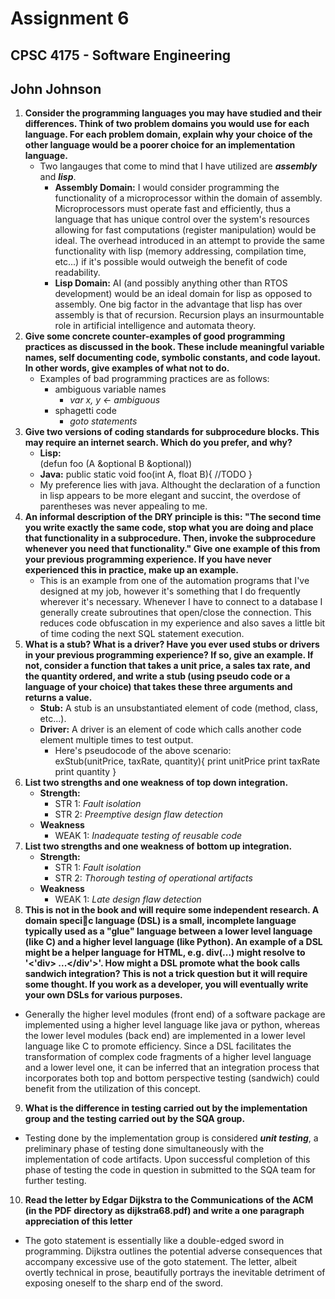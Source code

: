# Assignment 6
## CPSC 4175 - Software Engineering
## John Johnson

1. __Consider the programming languages you may have studied and their differences. Think of two problem domains you would use for each language. For each problem domain, explain why your choice of the other language would be a poorer choice for an implementation language.__
    - Two langauges that come to mind that I have utilized are ___assembly___ and ___lisp___.
      - __Assembly Domain:__ I would consider programming the functionality of a microprocessor within the domain of assembly. Microprocessors must operate fast and efficiently, thus a language that has unique control over the system's resources allowing for fast computations (register manipulation) would be ideal. The overhead introduced in an attempt to provide the same functionality with lisp (memory addressing, compilation time, etc...) if it's possible would outweigh the benefit of code readability.
      - __Lisp Domain:__ AI (and possibly anything other than RTOS development) would be an ideal domain for lisp as opposed to assembly. One big factor in the advantage that lisp has over assembly is that of recursion. Recursion plays an insurmountable role in artificial intelligence and automata theory.
2. __Give some concrete counter-examples of good programming practices as discussed in the book. These include meaningful variable names, self documenting code, symbolic constants, and code layout. In other words, give examples of what not to do.__
    - Examples of bad programming practices are as follows:
      - ambiguous variable names
        - _var x, y <- ambiguous_
      - sphagetti code
        - _goto statements_
3. __Give two versions of coding standards for subprocedure blocks. This may require an internet search. Which do you prefer, and why?__
    - __Lisp:__  
            (defun foo (A &optional B &optional))
    - __Java:__
        public static void foo(int A, float B){
        //TODO
        }
    - My preference lies with java. Althought the declaration of a function in lisp appears to be more elegant and succint, the overdose of parentheses was never appealing to me.
4. __An informal description of the DRY principle is this: "The second time you write exactly the same code, stop what you are doing and place that functionality in a subprocedure. Then, invoke the subprocedure whenever you need that functionality." Give one example of this from your previous programming experience. If you have never experienced this in practice, make up an example.__
    - This is an example from one of the automation programs that I've designed at my job, however it's something that I do frequently wherever it's necessary. Whenever I have to connect to a database I generally create subroutines that open/close the connection. This reduces code obfuscation in my experience and also saves a little bit of time coding the next SQL statement execution.
5. __What is a stub? What is a driver? Have you ever used stubs or drivers in your previous programming experience? If so, give an example. If not, consider a function that takes a unit price, a sales tax rate, and the quantity ordered, and write a stub (using pseudo code or a language of your choice) that takes these three arguments and returns a value.__
    - __Stub:__ A stub is an unsubstantiated element of code (method, class, etc...).
    - __Driver:__ A driver is an element of code which calls another code element multiple times to test output.
      - Here's pseudocode of the above scenario:  
            exStub(unitPrice, taxRate, quantity){
                print unitPrice
                print taxRate
                print quantity
            }
6. __List two strengths and one weakness of top down integration.__
    - __Strength:__
      - STR 1: _Fault isolation_
      - STR 2: _Preemptive design flaw detection_
    - __Weakness__
      - WEAK 1: _Inadequate testing of reusable code_
7. __List two strengths and one weakness of bottom up integration.__
    - __Strength:__
      - STR 1: _Fault isolation_
      - STR 2: _Thorough testing of operational artifacts_
    - __Weakness__
      - WEAK 1: _Late design flaw detection_
8. __This is not in the book and will require some independent research. A domain specic language (DSL) is a small, incomplete language typically used as a "glue" language between a lower level language (like C) and a higher level language (like Python). An example of a DSL might be a helper language for HTML, e.g. div(...) might resolve to '<'div> ...</div'>'. How might a DSL promote what the book calls sandwich integration? This is not a trick question but it will require some thought. If you work as a developer, you will eventually write your own DSLs for various purposes.__
  - Generally the higher level modules (front end) of a software package are implemented using a higher level language like java or python, whereas the lower level modules (back end) are implemented in a lower level language like C to promote efficiency. Since a DSL facilitates the transformation of complex code fragments of a higher level language and a lower level one, it can be inferred that an integration process that incorporates both top and bottom perspective testing (sandwich) could benefit from the utilization of this concept.
9. __What is the difference in testing carried out by the implementation group and the testing carried out by the SQA group.__
  - Testing done by the implementation group is considered ___unit testing___, a preliminary phase of testing done simultaneously with the implementation of code artifacts. Upon successful completion of this phase of testing the code in question in submitted to the SQA team for further testing.
10. __Read the letter by Edgar Dijkstra to the Communications of the ACM (in the PDF directory as dijkstra68.pdf) and write a one paragraph appreciation of this letter__
  - The goto statement is essentially like a double-edged sword in programming. Dijkstra outlines the potential adverse consequences that accompany excessive use of the goto statement. The letter, albeit overtly technical in prose, beautifully portrays the inevitable detriment of exposing oneself to the sharp end of the sword.
